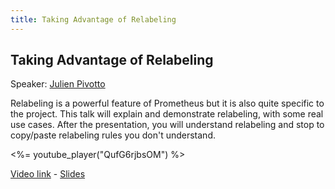 ```yaml
---
title: Taking Advantage of Relabeling
---
```


## Taking Advantage of Relabeling

Speaker: [Julien Pivotto](/2018-munich/speakers/julien-pivotto/)

Relabeling is a powerful feature of Prometheus but it is also quite specific to the project. This talk will explain and demonstrate relabeling, with some real use cases. After the presentation, you will understand relabeling and stop to copy/paste relabeling rules you don't understand.

<%= youtube_player("QufG6rjbsOM") %>

[Video link](https://youtu.be/QufG6rjbsOM) -
[Slides](/2018-munich/slides/taking-advantage-of-relabeling.pdf)
